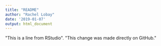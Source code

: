 ```yaml
---
title: "README"
author: "Rachel Lobay"
date: '2019-01-07'
output: html_document
---
```


"This is a line from RStudio". "This change was made directly on GitHub."
